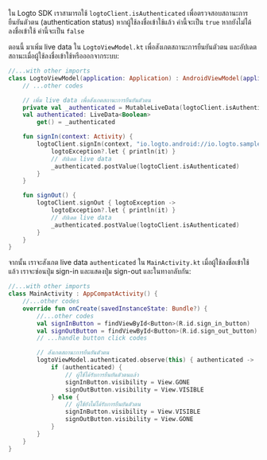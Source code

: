 ใน Logto SDK เราสามารถใช้ `logtoClient.isAuthenticated` เพื่อตรวจสอบสถานะการยืนยันตัวตน (authentication status) หากผู้ใช้ลงชื่อเข้าใช้แล้ว ค่านี้จะเป็น `true` หากยังไม่ได้ลงชื่อเข้าใช้ ค่านี้จะเป็น `false`

ตอนนี้ มาเพิ่ม live data ใน `LogtoViewModel.kt` เพื่อสังเกตสถานะการยืนยันตัวตน และอัปเดตสถานะเมื่อผู้ใช้ลงชื่อเข้าใช้หรือออกจากระบบ:

```kotlin
//...with other imports
class LogtoViewModel(application: Application) : AndroidViewModel(application) {
    // ...other codes

    // เพิ่ม live data เพื่อสังเกตสถานะการยืนยันตัวตน
    private val _authenticated = MutableLiveData(logtoClient.isAuthenticated)
    val authenticated: LiveData<Boolean>
        get() = _authenticated

    fun signIn(context: Activity) {
        logtoClient.signIn(context, "io.logto.android://io.logto.sample/callback") { logtoException ->
            logtoException?.let { println(it) }
            // อัปเดต live data
            _authenticated.postValue(logtoClient.isAuthenticated)
        }
    }

    fun signOut() {
        logtoClient.signOut { logtoException ->
            logtoException?.let { println(it) }
            // อัปเดต live data
            _authenticated.postValue(logtoClient.isAuthenticated)
        }
    }
}
```

จากนั้น เราจะสังเกต live data `authenticated` ใน `MainActivity.kt` เมื่อผู้ใช้ลงชื่อเข้าใช้แล้ว เราจะซ่อนปุ่ม sign-in และแสดงปุ่ม sign-out และในทางกลับกัน:

```kotlin
//...with other imports
class MainActivity : AppCompatActivity() {
    //...other codes
    override fun onCreate(savedInstanceState: Bundle?) {
        //...other codes
        val signInButton = findViewById<Button>(R.id.sign_in_button)
        val signOutButton = findViewById<Button>(R.id.sign_out_button)
        // ...handle button click codes

        // สังเกตสถานะการยืนยันตัวตน
        logtoViewModel.authenticated.observe(this) { authenticated ->
            if (authenticated) {
                // ผู้ใช้ได้รับการยืนยันตัวตนแล้ว
                signInButton.visibility = View.GONE
                signOutButton.visibility = View.VISIBLE
            } else {
                // ผู้ใช้ยังไม่ได้รับการยืนยันตัวตน
                signInButton.visibility = View.VISIBLE
                signOutButton.visibility = View.GONE
            }
        }
    }
}
```
